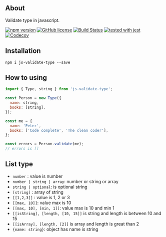 ## About
Validate type in javascript.

[![npm version](http://img.shields.io/npm/v/js-validate-type.svg?style=flat-square)](https://npmjs.org/package/js-validate-type)
[![GitHub license](https://img.shields.io/github/license/thanhngch/js-validate-type.svg)](https://github.com/thanhngch/js-validate-type/blob/master/LICENCE)
[![Build Status](http://img.shields.io/travis/thanhngch/js-validate-type.svg?style=flat-square)](https://travis-ci.org/thanhngch/js-validate-type)
[![tested with jest](https://img.shields.io/badge/tested_with-jest-99424f.svg)](https://github.com/facebook/jest)
[![Codecov](https://img.shields.io/codecov/c/github/thanhngch/js-validate-type.svg?style=flat-square)](https://codecov.io/gh/thanhngch/js-validate-type)
## Installation

`npm i js-validate-type --save`

## How to using

```js
import { Type, string } from 'js-validate-type';

const Person = new Type({
  name: string,
  books: [string],
});

const me = {
  name: 'Peter',
  books: ['Code complete', 'The clean coder'],
};

const errors = Person.validate(me);
// errors is []
```

## List type

- `number` : value is number
- `number | string | array`: number or string or array
- `string | optional`: is optional string
- `[string]` : array of string
- `[[1,2,3]]` : value is 1, 2 or 3
- `[[max, 10]]`: value max is 10
- `[[max, 10], [min, 1]]`: value max is 10 and min 1
- `[[isString], [length, [10, 15]]` is string and length is between 10 and 15
- `[[isArray], [length, [2]]` is array and length is great than 2
- `{name: string}`: object has name is string
